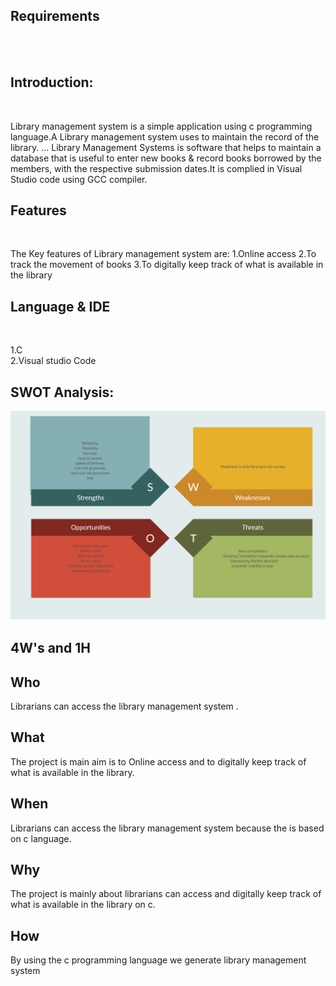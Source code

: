 
## Requirements
<br>
<br>

## Introduction:
<br>

Library management system is a simple application using c programming language.A Library management system  uses to maintain the record of the library. ... Library Management Systems is software that helps to maintain a database that is useful to enter new books & record books borrowed by the members, with the respective submission dates.It is complied in Visual Studio code using GCC compiler.

## Features
<br>

The Key features of Library management system are:
1.Online access
2.To track the movement of books
3.To digitally keep track of what is available in the library

## Language & IDE
<br>


1.C
<br>
2.Visual studio Code
<br>

## SWOT Analysis:


![Screenshot (289)](swot.png)










4W's and 1H
--------------------------------------------------------------------------------

Who
---------------------------------------------------------------------------------
 Librarians can access the library management system .

What
---------------------------------------------------------------------------------
The project is main aim is to Online access and to digitally keep track of what is available in the library. 

When
---------------------------------------------------------------------------------
 Librarians can access the library management system because the  is based on c language.

Why
---------------------------------------------------------------------------------
The project is mainly about  librarians can access and digitally keep track of what is available in the library on c.

How
--------------------------------------------------------------------------------
By using the c programming language we generate library management system





